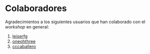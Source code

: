 # Colaboradores

Agradecimientos a los siguientes usuarios que han colaborado con el
_workshop_ en general:

1. [leiserfg](https://github.com/leiserfg)
2. [oneohthree](https://github.com/oneohthree)
3. [cccaballero](https://github.com/cccaballero)

